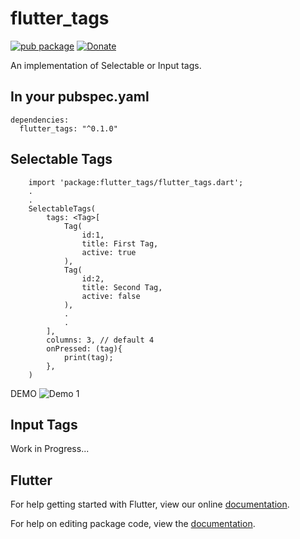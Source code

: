 # flutter_tags

[![pub package](https://img.shields.io/badge/pub-0.1.0-orange.svg)](https://pub.dartlang.org/packages/flutter_tags)
[![Donate](https://img.shields.io/badge/Donate-PayPal-green.svg)](https://www.paypal.me/dnag88)

An implementation of Selectable or Input tags.


## In your pubspec.yaml

```
dependencies:
  flutter_tags: "^0.1.0"
```


## Selectable Tags

```
    import 'package:flutter_tags/flutter_tags.dart';
    .
    .
    SelectableTags(
        tags: <Tag>[
            Tag(
                id:1,
                title: First Tag,
                active: true
            ),
            Tag(
                id:2,
                title: Second Tag,
                active: false
            ),
            .
            .
        ],
        columns: 3, // default 4
        onPressed: (tag){
            print(tag);
        },
    )
```


DEMO
![Demo 1](https://github.com/Dn-a/flutter_tags/)


## Input Tags

Work in Progress...


## Flutter

For help getting started with Flutter, view our online [documentation](https://flutter.io/).

For help on editing package code, view the [documentation](https://flutter.io/developing-packages/).

